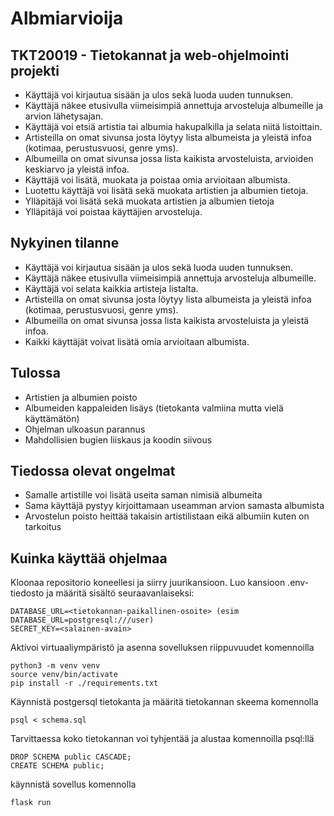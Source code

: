 # Albmiarvioija
## TKT20019 - Tietokannat ja web-ohjelmointi projekti
* Käyttäjä voi kirjautua sisään ja ulos sekä luoda uuden tunnuksen.
* Käyttäjä näkee etusivulla viimeisimpiä annettuja arvosteluja albumeille ja arvion lähetysajan.
* Käyttäjä voi etsiä artistia tai albumia hakupalkilla ja selata niitä listoittain.
* Artisteilla on omat sivunsa josta löytyy lista albumeista ja yleistä infoa (kotimaa, perustusvuosi, genre yms).
* Albumeilla on omat sivunsa jossa lista kaikista arvosteluista, arvioiden keskiarvo ja yleistä infoa.
* Käyttäjä voi lisätä, muokata ja poistaa omia arvioitaan albumista.
* Luotettu käyttäjä voi lisätä sekä muokata artistien ja albumien tietoja. 
* Ylläpitäjä voi lisätä sekä muokata artistien ja albumien tietoja
* Ylläpitäjä voi poistaa käyttäjien arvosteluja.
## Nykyinen tilanne
* Käyttäjä voi kirjautua sisään ja ulos sekä luoda uuden tunnuksen.
* Käyttäjä näkee etusivulla viimeisimpiä annettuja arvosteluja albumeille.
* Käyttäjä voi selata kaikkia artisteja listalta.
* Artisteilla on omat sivunsa josta löytyy lista albumeista ja yleistä infoa (kotimaa, perustusvuosi, genre yms).
* Albumeilla on omat sivunsa jossa lista kaikista arvosteluista ja yleistä infoa.
* Kaikki käyttäjät voivat lisätä omia arvioitaan albumista.
## Tulossa
* Artistien ja albumien poisto
* Albumeiden kappaleiden lisäys (tietokanta valmiina mutta vielä käyttämätön)
* Ohjelman ulkoasun parannus
* Mahdollisien bugien liiskaus ja koodin siivous
## Tiedossa olevat ongelmat
* Samalle artistille voi lisätä useita saman nimisiä albumeita
* Sama käyttäjä pystyy kirjoittamaan useamman arvion samasta albumista
* Arvostelun poisto heittää takaisin artistilistaan eikä albumiin kuten on tarkoitus
## Kuinka käyttää ohjelmaa
Kloonaa repositorio koneellesi ja siirry juurikansioon. Luo kansioon .env-tiedosto ja määritä sisältö seuraavanlaiseksi:
```
DATABASE_URL=<tietokannan-paikallinen-osoite> (esim DATABASE_URL=postgresql:///user)
SECRET_KEY=<salainen-avain>
```
Aktivoi virtuaaliympäristö ja asenna sovelluksen riippuvuudet komennoilla
```
python3 -m venv venv
source venv/bin/activate
pip install -r ./requirements.txt
```
Käynnistä postgersql tietokanta ja määritä tietokannan skeema komennolla
```
psql < schema.sql
```
Tarvittaessa koko tietokannan voi tyhjentää ja alustaa komennoilla psql:llä
```
DROP SCHEMA public CASCADE;
CREATE SCHEMA public;
```
käynnistä sovellus komennolla
```
flask run
```
